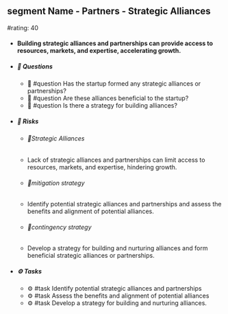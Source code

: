 ## segment Name - Partners - Strategic Alliances
#rating: 40
- #### Building strategic alliances and partnerships can provide access to resources, markets, and expertise, accelerating growth.
- ##### 💭 Questions
  - 💭 #question Has the startup formed any strategic alliances or partnerships?
  - 💭 #question Are these alliances beneficial to the startup?
  - 💭 #question Is there a strategy for building alliances?
- ##### 🚨 Risks

  - ###### 🚨Strategic Alliances
  - Lack of strategic alliances and partnerships can limit access to resources, markets, and expertise, hindering growth.
  - ###### 🚨mitigation strategy
  - Identify potential strategic alliances and partnerships and assess the benefits and alignment of potential alliances.
  - ###### 🚨contingency strategy
  - Develop a strategy for building and nurturing alliances and form beneficial strategic alliances or partnerships.
- ##### ⚙️ Tasks
  - ⚙️ #task Identify potential strategic alliances and partnerships
  - ⚙️ #task  Assess the benefits and alignment of potential alliances
  - ⚙️ #task  Develop a strategy for building and nurturing alliances.


